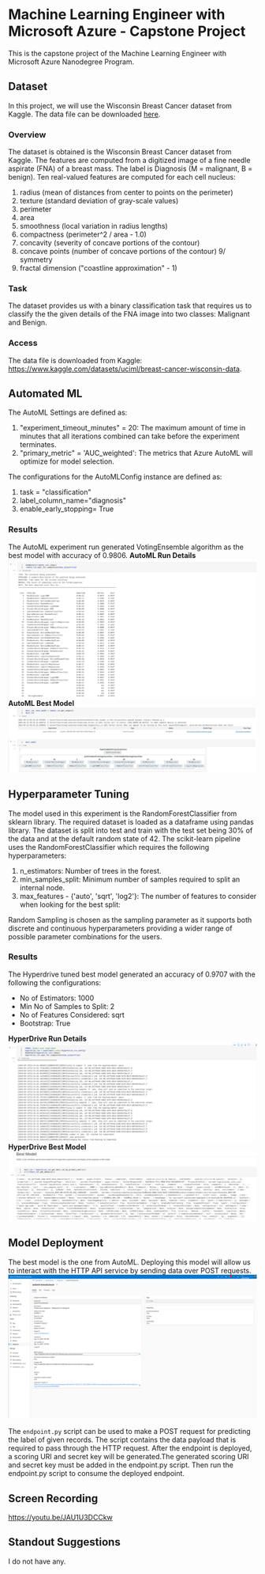 # Machine Learning Engineer with Microsoft Azure - Capstone Project
This is the capstone project of the Machine Learning Engineer with Microsoft Azure Nanodegree Program.

## Dataset
In this project, we will use the Wisconsin Breast Cancer dataset from Kaggle. The data file can be downloaded [here](https://www.kaggle.com/datasets/uciml/breast-cancer-wisconsin-data).

### Overview
The dataset is obtained is the Wisconsin Breast Cancer dataset from Kaggle. The features are computed from a digitized image of a fine needle aspirate (FNA) of a breast mass. The label is Diagnosis (M = malignant, B = benign).  Ten real-valued features are computed for each cell nucleus:
1. radius (mean of distances from center to points on the perimeter)
2. texture (standard deviation of gray-scale values)
3. perimeter
4. area
5. smoothness (local variation in radius lengths)
6. compactness (perimeter^2 / area - 1.0)
7. concavity (severity of concave portions of the contour)
8. concave points (number of concave portions of the contour)
9/ symmetry
10. fractal dimension ("coastline approximation" - 1)

### Task
The dataset provides us with a binary classification task that requires us to classify the the given details of the FNA image into two classes: Malignant and Benign.

### Access
The data file is downloaded from Kaggle: https://www.kaggle.com/datasets/uciml/breast-cancer-wisconsin-data.

## Automated ML
The AutoML Settings are defined as:
1. "experiment_timeout_minutes" = 20: The maximum amount of time in minutes that all iterations combined can take before the experiment terminates.
2. "primary_metric" = 'AUC_weighted': The metrics that Azure AutoML will optimize for model selection.

The configurations for the AutoMLConfig instance are defined as:
1. task = "classification"
2. label_column_name="diagnosis"
3. enable_early_stopping= True

### Results
The AutoML experiment run generated VotingEnsemble algorithm as the best model with accuracy of 0.9806.
__AutoML Run Details__
![](screenshots/AutoML_RunDetails.png)
__AutoML Best Model__
![](screenshots/AutoML_BestModel_RunID.png)

## Hyperparameter Tuning
The model used in this experiment is the RandomForestClassifier from sklearn library.  The required dataset is loaded as a dataframe using pandas library. The dataset is split into test and train with the test set being 30% of the data and at the default random state of 42. The scikit-learn pipeline uses the RandomForestClassifier which requires the following hyperparameters:
1. n_estimators: Number of trees in the forest.
2. min_samples_split: Minimum number of samples required to split an internal node.
3. max_features - {'auto', 'sqrt', 'log2'}: The number of features to consider when looking for the best split:

Random Sampling is chosen as the sampling parameter as it supports both discrete and continuous hyperparameters providing a wider range of possible parameter combinations for the users.

### Results
The Hyperdrive tuned best model generated an accuracy of 0.9707 with the following the configurations:
* No of Estimators: 1000
* Min No of Samples to Split: 2
* No of Features Considered: sqrt
* Bootstrap: True

__HyperDrive Run Details__
![](screenshots/HyperDrive_RunDetails.png)
__HyperDrive Best Model__
![](screenshots/HyperDrive_BestModel_RunID.png)

## Model Deployment
The best model is the one from AutoML. Deploying this model will allow us to interact with the HTTP API service by sending data over POST requests.
![](screenshots/Model%20Endpoint.png)

The `endpoint.py` script can be used to make a POST request for predicting the label of given records. The script contains the data payload that is required to pass through the HTTP request. After the endpoint is deployed, a scoring URI and secret key will be generated.The generated scoring URI and secret key must be added in the endpoint.py script. Then run the endpoint.py script to consume the deployed endpoint.

## Screen Recording
https://youtu.be/JAU1U3DCCkw

## Standout Suggestions
I do not have any.